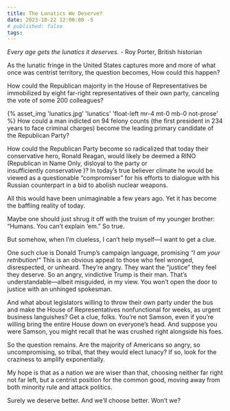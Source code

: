 ```yaml
---
title: The Lunatics We Deserve?
date: 2023-10-22 12:00:00 -5
# published: false
tags:
---
```

*Every age gets the lunatics it deserves.* - Roy Porter, British historian

As the lunatic fringe in the United States captures more and more of what once
was centrist territory, the question becomes, How could this happen? 

How could the Republican majority in the House of Representatives be
immobilized by eight far-right representatives of their own party, canceling
the vote of some 200 colleagues?
<!-- excerpt -->

{% asset_img 'lunatics.jpg' 'lunatics' 'float-left mr-4 mt-0 mb-0 not-prose' %}
How could a man indicted on 94 felony counts (the first president in 234 years
to face criminal charges) become the leading primary candidate of the
Republican Party? 

How could the Republican Party become so radicalized that today their
conservative hero, Ronald Reagan, would likely be deemed a RINO (Republican in
Name Only, disloyal to the party or insufficiently conservative )? In today’s
true believer climate he would be viewed as a questionable “compromiser” for
his efforts to dialogue with his Russian counterpart in a bid to abolish
nuclear weapons.   

All this would have been unimaginable a few years ago. Yet it has become the
baffling reality of today.

Maybe one should just shrug it off with the truism of my younger brother:
“Humans. You can’t explain ‘em.” So true.

But somehow, when I’m clueless, I can’t help myself—I want to get a clue. 

One such clue is Donald Trump’s campaign language, promising *“I am your
retribution!”* This is an obvious appeal to those who feel wronged,
disrespected, or unheard. They’re angry. They want the  “justice” they feel
they deserve. So an angry, vindictive Trump is their man. That’s
understandable—albeit misguided, in my view. You won’t open the door to justice
with an unhinged spokesman.

And what about legislators willing to throw their own party under the bus and
make the House of Representatives nonfunctional for weeks, as urgent business
languishes? Get a clue, folks. You’re not Samson, even if you’re willing bring
the entire House down on everyone’s head. And suppose you were Samson, you
might recall that he was crushed right alongside his foes.

So the question remains. Are the majority of Americans so angry, so
uncompromising, so tribal, that they would elect lunacy? If so, look for the
craziness to amplify exponentially.

My hope is that as a nation we are wiser than that, choosing neither far right
not far left, but a centrist position for the common good, moving away from
both minority rule and attack politics.

Surely we deserve better. And we’ll choose better. Won’t we?

